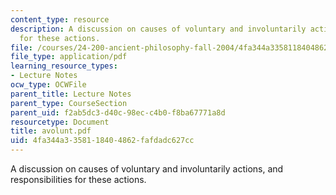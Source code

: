 ```yaml
---
content_type: resource
description: A discussion on causes of voluntary and involuntarily actions, and responsibilities
  for these actions.
file: /courses/24-200-ancient-philosophy-fall-2004/4fa344a3358118404862fafdadc627cc_avolunt.pdf
file_type: application/pdf
learning_resource_types:
- Lecture Notes
ocw_type: OCWFile
parent_title: Lecture Notes
parent_type: CourseSection
parent_uid: f2ab5dc3-d40c-98ec-c4b0-f8ba67771a8d
resourcetype: Document
title: avolunt.pdf
uid: 4fa344a3-3581-1840-4862-fafdadc627cc
---
```

A discussion on causes of voluntary and involuntarily actions, and responsibilities for these actions.